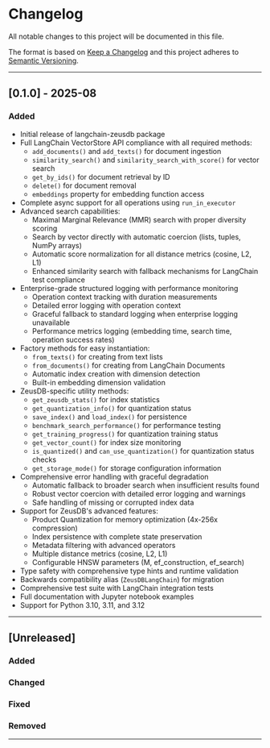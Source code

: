 # Changelog

All notable changes to this project will be documented in this file.

The format is based on [Keep a Changelog](https://keepachangelog.com/en/1.0.0/)
and this project adheres to [Semantic Versioning](https://semver.org/spec/v2.0.0.html).

---

## [0.1.0] - 2025-08

### Added
- Initial release of langchain-zeusdb package
- Full LangChain VectorStore API compliance with all required methods:
  - `add_documents()` and `add_texts()` for document ingestion
  - `similarity_search()` and `similarity_search_with_score()` for vector search
  - `get_by_ids()` for document retrieval by ID
  - `delete()` for document removal
  - `embeddings` property for embedding function access
- Complete async support for all operations using `run_in_executor`
- Advanced search capabilities:
  - Maximal Marginal Relevance (MMR) search with proper diversity scoring
  - Search by vector directly with automatic coercion (lists, tuples, NumPy arrays)
  - Automatic score normalization for all distance metrics (cosine, L2, L1)
  - Enhanced similarity search with fallback mechanisms for LangChain test compliance
- Enterprise-grade structured logging with performance monitoring
  - Operation context tracking with duration measurements
  - Detailed error logging with operation context
  - Graceful fallback to standard logging when enterprise logging unavailable
  - Performance metrics logging (embedding time, search time, operation success rates)
- Factory methods for easy instantiation:
  - `from_texts()` for creating from text lists
  - `from_documents()` for creating from LangChain Documents
  - Automatic index creation with dimension detection
  - Built-in embedding dimension validation
- ZeusDB-specific utility methods:
  - `get_zeusdb_stats()` for index statistics
  - `get_quantization_info()` for quantization status
  - `save_index()` and `load_index()` for persistence
  - `benchmark_search_performance()` for performance testing
  - `get_training_progress()` for quantization training status
  - `get_vector_count()` for index size monitoring
  - `is_quantized()` and `can_use_quantization()` for quantization status checks
  - `get_storage_mode()` for storage configuration information
- Comprehensive error handling with graceful degradation
  - Automatic fallback to broader search when insufficient results found
  - Robust vector coercion with detailed error logging and warnings
  - Safe handling of missing or corrupted index data
- Support for ZeusDB's advanced features:
  - Product Quantization for memory optimization (4x-256x compression)
  - Index persistence with complete state preservation
  - Metadata filtering with advanced operators
  - Multiple distance metrics (cosine, L2, L1)
  - Configurable HNSW parameters (M, ef_construction, ef_search)
- Type safety with comprehensive type hints and runtime validation
- Backwards compatibility alias (`ZeusDBLangChain`) for migration
- Comprehensive test suite with LangChain integration tests
- Full documentation with Jupyter notebook examples
- Support for Python 3.10, 3.11, and 3.12

---

## [Unreleased]

### Added
<!-- Add new features here -->

### Changed
<!-- Add changed behavior here -->

### Fixed
<!-- Add bug fixes here -->

### Removed
<!-- Add removals/deprecations here -->

---